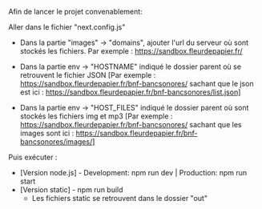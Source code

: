 Afin de lancer le projet convenablement:


Aller dans le fichier "next.config.js"


- Dans la partie "images" -> "domains", ajouter l'url du serveur où sont stockés les fichiers. Par exemple : https://sandbox.fleurdepapier.fr/


- Dans la partie env -> "HOSTNAME" indiqué le dossier parent où se retrouvent le fichier JSON [Par exemple : https://sandbox.fleurdepapier.fr/bnf-bancsonores/ sachant que le json est ici : https://sandbox.fleurdepapier.fr/bnf-bancsonores/list.json]
- Dans la partie env -> "HOST_FILES" indiqué le dossier parent où sont stockés les fichiers img et mp3 [Par exemple : https://sandbox.fleurdepapier.fr/bnf-bancsonores/ sachant que les images sont ici : https://sandbox.fleurdepapier.fr/bnf-bancsonores/images/]


Puis exécuter :

- [Version node.js] - Development: npm run dev | Production: npm run start
- [Version static] - npm run build
    - Les fichiers static se retrouvent dans le dossier "out"
